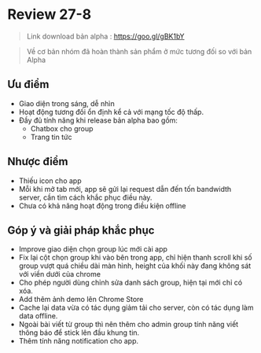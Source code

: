 # Review 27-8

> Link download bản alpha : https://goo.gl/gBK1bY

> Về cơ bản nhóm đã hoàn thành sản phẩm ở mức tương đối so với bản Alpha

## Ưu điểm

- Giao diện trong sáng, dễ nhìn
- Hoạt động tương đối ổn định kể cả với mạng tốc độ thấp.
- Đầy đủ tính năng khi release bản alpha bao gồm:
    + Chatbox cho group
    + Trang tin tức

## Nhược điểm

- Thiếu icon cho app 
- Mỗi khi mở tab mới, app sẽ gửi lại request dẫn đến tốn bandwidth server, cần tìm cách khắc phục điều này.
- Chưa có khả năng hoạt động trong điều kiện offline 


## Góp ý và giải pháp khắc phục

- Improve giao diện chọn group lúc mới cài app
- Fix lại cột chọn group khi vào bên trong app, chỉ hiện thanh scroll khi số group vượt quá chiều dài màn hình, height của khối này đang không sát với viền dưới của chrome
- Cho phép người dùng chỉnh sửa danh sách group, hiện tại mới chỉ có xóa.
- Add thêm ảnh demo lên Chrome Store 
- Cache lại data vừa có tác dụng giảm tải cho server, còn có tác dụng làm data offline.
- Ngoài bài viết từ group thì nên thêm cho admin group tính năng viết thông báo để stick lên đầu khung tin. 
- Thêm tính năng notification cho app.